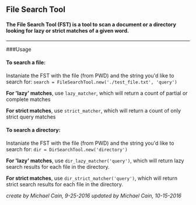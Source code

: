 ## File Search Tool
#### The File Search Tool (FST) is a tool to scan a document or a directory looking for lazy or strict matches of a given word.
***

###Usage

#### To search a file:

Instaniate the FST with the file (from PWD) and the string you'd like to search for:
`search = FileSearchTool.new('./test_file.txt', 'query')`

**For 'lazy' matches**, use `lazy_matcher`, which will return a count of partial or complete matches

**For strict matches**, use `strict_matcher`, which will return a count of only strict query matches

#### To search a directory:

Instaniate the FST with the file (from PWD) and the string you'd like to search for:
`dir = DirSearchTool.new('directory')`

**For 'lazy' matches**, use `dir_lazy_matcher('query')`, which will return lazy search results for each file in the directory.

**For strict matches**, use `dir_strict_matcher('query')`, which will return strict search results for each file in the directory.

_create by Michael Cain, 9-25-2016_
_updated by Michael Cain, 10-15-2016_